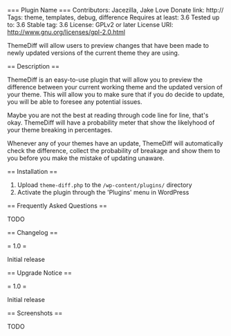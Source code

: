 === Plugin Name ===
Contributors: Jacezilla, Jake Love
Donate link: http://
Tags: theme, templates, debug, difference
Requires at least: 3.6
Tested up to: 3.6
Stable tag: 3.6
License: GPLv2 or later
License URI: http://www.gnu.org/licenses/gpl-2.0.html

ThemeDiff will allow users to preview changes that have been made to newly updated versions of the current theme they are using.

== Description ==

ThemeDiff is an easy-to-use plugin that will allow you to preview the difference between your current working theme and the updated version of your theme. This will allow you to make sure that if you do decide to update, you will be able to foresee any potential issues.

Maybe you are not the best at reading through code line for line, that's okay. ThemeDiff will have a probability meter that show the likelyhood of your theme breaking in percentages. 

Whenever any of your themes have an update, ThemeDiff will automatically check the difference, collect the probability of breakage and show them to you before you make the mistake of updating unaware. 

== Installation ==

1. Upload `theme-diff.php` to the `/wp-content/plugins/` directory
1. Activate the plugin through the 'Plugins' menu in WordPress

== Frequently Asked Questions ==

TODO

== Changelog ==

= 1.0 =

Initial release

== Upgrade Notice ==

= 1.0 =

Initial release

== Screenshots ==

TODO